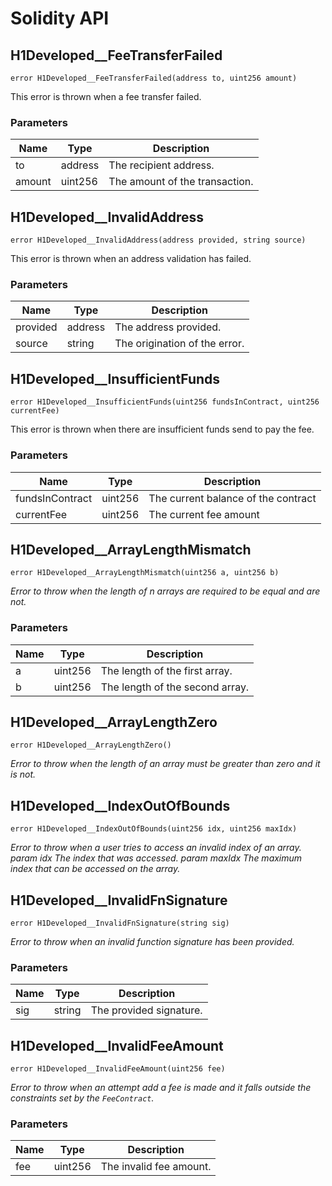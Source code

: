 # Solidity API

## H1Developed\_\_FeeTransferFailed

```solidity
error H1Developed__FeeTransferFailed(address to, uint256 amount)
```

This error is thrown when a fee transfer failed.

### Parameters

| Name   | Type    | Description                    |
| ------ | ------- | ------------------------------ |
| to     | address | The recipient address.         |
| amount | uint256 | The amount of the transaction. |

## H1Developed\_\_InvalidAddress

```solidity
error H1Developed__InvalidAddress(address provided, string source)
```

This error is thrown when an address validation has failed.

### Parameters

| Name     | Type    | Description                   |
| -------- | ------- | ----------------------------- |
| provided | address | The address provided.         |
| source   | string  | The origination of the error. |

## H1Developed\_\_InsufficientFunds

```solidity
error H1Developed__InsufficientFunds(uint256 fundsInContract, uint256 currentFee)
```

This error is thrown when there are insufficient funds send to
pay the fee.

### Parameters

| Name            | Type    | Description                         |
| --------------- | ------- | ----------------------------------- |
| fundsInContract | uint256 | The current balance of the contract |
| currentFee      | uint256 | The current fee amount              |

## H1Developed\_\_ArrayLengthMismatch

```solidity
error H1Developed__ArrayLengthMismatch(uint256 a, uint256 b)
```

_Error to throw when the length of n arrays are required to be equal
and are not._

### Parameters

| Name | Type    | Description                     |
| ---- | ------- | ------------------------------- |
| a    | uint256 | The length of the first array.  |
| b    | uint256 | The length of the second array. |

## H1Developed\_\_ArrayLengthZero

```solidity
error H1Developed__ArrayLengthZero()
```

_Error to throw when the length of an array must be greater than zero
and it is not._

## H1Developed\_\_IndexOutOfBounds

```solidity
error H1Developed__IndexOutOfBounds(uint256 idx, uint256 maxIdx)
```

_Error to throw when a user tries to access an invalid index of an array.
param idx The index that was accessed.
param maxIdx The maximum index that can be accessed on the array._

## H1Developed\_\_InvalidFnSignature

```solidity
error H1Developed__InvalidFnSignature(string sig)
```

_Error to throw when an invalid function signature has been provided._

### Parameters

| Name | Type   | Description             |
| ---- | ------ | ----------------------- |
| sig  | string | The provided signature. |

## H1Developed\_\_InvalidFeeAmount

```solidity
error H1Developed__InvalidFeeAmount(uint256 fee)
```

_Error to throw when an attempt add a fee is made and it falls
outside the constraints set by the `FeeContract`._

### Parameters

| Name | Type    | Description             |
| ---- | ------- | ----------------------- |
| fee  | uint256 | The invalid fee amount. |
